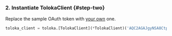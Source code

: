 ### 2. Instantiate TolokaClient {#step-two}

Replace the sample OAuth token with [your own](../../registration.md) one.

```python
toloka_client = toloka.[TolokaClient](*TolokaClient)('AQC2AGAJgyNSA8CtpdO9MWy_QEB6s6kDjHUoElE', 'PRODUCTION')
```